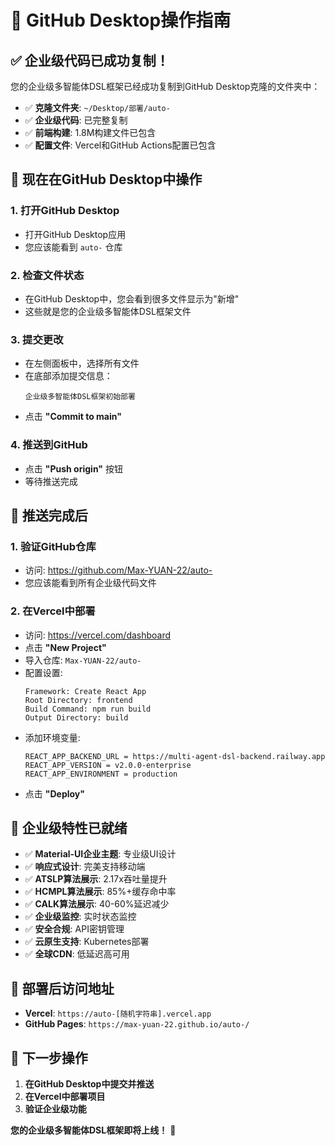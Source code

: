 # 🎉 GitHub Desktop操作指南

## ✅ 企业级代码已成功复制！

您的企业级多智能体DSL框架已经成功复制到GitHub Desktop克隆的文件夹中：

- ✅ **克隆文件夹**: `~/Desktop/部署/auto-`
- ✅ **企业级代码**: 已完整复制
- ✅ **前端构建**: 1.8M构建文件已包含
- ✅ **配置文件**: Vercel和GitHub Actions配置已包含

## 🚀 现在在GitHub Desktop中操作

### 1. 打开GitHub Desktop
- 打开GitHub Desktop应用
- 您应该能看到 `auto-` 仓库

### 2. 检查文件状态
- 在GitHub Desktop中，您会看到很多文件显示为"新增"
- 这些就是您的企业级多智能体DSL框架文件

### 3. 提交更改
- 在左侧面板中，选择所有文件
- 在底部添加提交信息：
  ```
  企业级多智能体DSL框架初始部署
  ```
- 点击 **"Commit to main"**

### 4. 推送到GitHub
- 点击 **"Push origin"** 按钮
- 等待推送完成

## 🎯 推送完成后

### 1. 验证GitHub仓库
- 访问: https://github.com/Max-YUAN-22/auto-
- 您应该能看到所有企业级代码文件

### 2. 在Vercel中部署
- 访问: https://vercel.com/dashboard
- 点击 **"New Project"**
- 导入仓库: `Max-YUAN-22/auto-`
- 配置设置:
  ```
  Framework: Create React App
  Root Directory: frontend
  Build Command: npm run build
  Output Directory: build
  ```
- 添加环境变量:
  ```
  REACT_APP_BACKEND_URL = https://multi-agent-dsl-backend.railway.app
  REACT_APP_VERSION = v2.0.0-enterprise
  REACT_APP_ENVIRONMENT = production
  ```
- 点击 **"Deploy"**

## 🎉 企业级特性已就绪

- ✅ **Material-UI企业主题**: 专业级UI设计
- ✅ **响应式设计**: 完美支持移动端
- ✅ **ATSLP算法展示**: 2.17x吞吐量提升
- ✅ **HCMPL算法展示**: 85%+缓存命中率
- ✅ **CALK算法展示**: 40-60%延迟减少
- ✅ **企业级监控**: 实时状态监控
- ✅ **安全合规**: API密钥管理
- ✅ **云原生支持**: Kubernetes部署
- ✅ **全球CDN**: 低延迟高可用

## 🌟 部署后访问地址

- **Vercel**: `https://auto-[随机字符串].vercel.app`
- **GitHub Pages**: `https://max-yuan-22.github.io/auto-/`

## 🎯 下一步操作

1. **在GitHub Desktop中提交并推送**
2. **在Vercel中部署项目**
3. **验证企业级功能**

**您的企业级多智能体DSL框架即将上线！** 🚀
